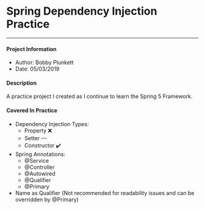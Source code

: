 # Spring Dependency Injection Practice
<hr>

#### Project Information
 * Author: Bobby Plunkett
 * Date: 05/03/2019
 
#### Description
A practice project I created as I continue to learn the Spring 5 Framework.

#### Covered In Practice
 * Dependency Injection Types:
   * Property :x:
   * Setter :wavy_dash:
   * Constructor :heavy_check_mark:
  * Spring Annotations:
    * @Service
    * @Controller
    * @Autowired
    * @Qualifier
    * @Primary
   * Name as Qualifier (Not recommended for readability issues and can be overridden by @Primary)